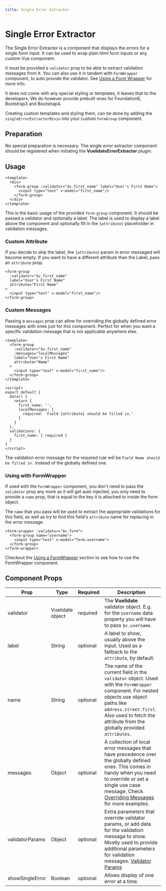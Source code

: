 ```yaml
---
title: Single Error Extractor
---
```


# Single Error Extractor

The Single Error Extractor is a component that displays the errors for a single form input. It can be used to wrap plain html form inputs or any custom Vue component.

It must be provided a `validator` prop to be able to extract validation messages from it. You can also use it in tandem with `FormWrapper` component, to auto provide the validator. See [Using a Form Wrapper](form_wrapper.md) for more info.

It does not come with any special styling or templates, it leaves that to the developers. We do however provide prebuilt ones for Foundation6, Bootstrap3 and Bootstrap4.

Creating custom templates and styling them, can be done by adding the `singleErrorExtractorMixin` into your custom `FormGroup` component. 

## Preparation

No special preparation is necessary. The single error extractor component should be registered when initiating the **VuelidateErrorExtractor** plugin.

## Usage
```vue
<template>
  <div>
    <form-group :validator="$v.first_name" label="User's First Name">
      <input type="text" v-model="first_name"/>
    </form-group>
  </div>
</template>
```

This is the basic usage of the provided `form-group` component. It should be passed a validator and optionally a label. The label is used to display a label above the component and optionally fill in the `{attribute}` placeholder in validation messages.

### Custom Attribute

If you decide to skip the label, the `{attribute}` param in error messaged will become empty. If you want to have a different attribute than the Label, pass an `attribute` prop. 

```vue
<form-group 
  :validator="$v.first_name" 
  label="User's First Name" 
  attribute="First Name"
>
  <input type="text" v-model="first_name"/>
</form-group>
```

### Custom Messages

Passing a `messages` prop can allow for overriding the globally defined error messages with ones just for this component. Perfect for when you want a specific validation message that is not applicable anywhere else.

```vue
<template>
  <form-group 
    :validator="$v.first_name" 
    :messages="localMessages"
    label="User's First Name" 
    attribute="Name" 
  >
    <input type="text" v-model="first_name"/>
  </form-group>
</template>

<script>
export default {
  data() {
    return {
      first_name: '',
      localMessages: { 
        required: 'Field {attribute} should be filled in.' 
      }
    }
  },
  validations: {
    first_name: { required }
  }
}
</script>
```

The validation error message for the required rule will be `Field Name should be filled in.` instead of the globally defined one.

### Using with FormWrapper

If used with the `FormWrapper` component, you don't need to pass the `validator` prop any more as it will get auto injected, you only need to provide a `name` prop, that is equal to the key it is attached to inside the form object.

The `name` that you pass will be used to extract the appropriate validations for this field, as well as try to find this field's `attribute` name for replacing in the error message.

```vue
<form-wrapper :validator="$v.form">
  <form-group name="username">
    <input type="text" v-model="form.username">
  </form-group>
</form-wrapper>
```

Checkout the [Using a FormWrapper](form_wrapper.md) section to see how to use the FormWrapper component.

## Component Props

| Prop            | Type             | Required  | Description                                                                                                                                                                                                                                         |
| --------------- | ---------------- | --------  | --------------------------------------------------------------------------------------------------------------------------------------------------------------------------------------------------------------------------------------------------- |
| validator       | Vuelidate object | required  | The **Vuelidate** validator object. E.g. for the `username` data property you will have to pass `$v.username`.                                                                                                                     |
| label           | String           | optional  | A label to show, usually above the input. Used as a fallback to the `attribute`, by default.                                                                                                                                                   |
| name            | String           | optional  | The name of the current field in the `validator` object. Used with the `FormWrapper` component. For nested objects use object paths like `address.street.first`. Also used to fetch the attribute from the globally provided `attributes`.          |
| messages        | Object           | optional  | A collection of local error messages that have precedence over the globally defined ones. This comes in handy when you need to override or set a single use case message. Check [Overriding Messages](./overriding_messages.md) for more examples.  |
| validatorParams | Object           | optional  | Extra parameters that override validator params, or add data for the validation message to show. Mostly used to provide additional parameters for validation messages. [Validator Params](./advanced.md#validator-params)                                                      |
| showSingleError | Boolean          | optional  | Allows display of one error at a time.                                                                                                                                                                                                              |
